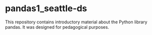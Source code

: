 # pandas1_seattle-ds

This repository contains introductory material about the Python library pandas. It was designed for pedagogical purposes.
